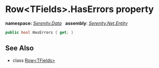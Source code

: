 # Row&lt;TFields&gt;.HasErrors property
**namespace:** *[Serenity.Data](../../README.md#serenity.data-namespace)*   **assembly**: *[Serenity.Net.Entity](../../README.md)*

```csharp
public bool HasErrors { get; }
```

## See Also

* class [Row&lt;TFields&gt;](../Row-1.md)